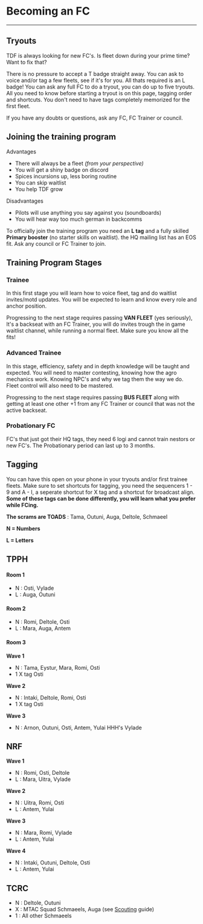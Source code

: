 # Becoming an FC

---

## Tryouts

TDF is always looking for new FC's.
Is fleet down during your prime time? Want to fix that?

There is no pressure to accept a T badge straight away. You can ask to voice and/or tag a few fleets, see if it's for you. All thats required is an L badge! You can ask any full FC to do a tryout, you can do up to five tryouts. All you need to know before starting a tryout is on this page, tagging order and shortcuts. You don't need to have tags completely memorized for the first fleet.

If you have any doubts or questions, ask any FC, FC Trainer or council.

## Joining the training program

Advantages

- There will always be a fleet _(from your perspective)_
- You will get a shiny badge on discord
- Spices incursions up, less boring routine
- You can skip waitlist
- You help TDF grow

Disadvantages

- Pilots will use anything you say against you (soundboards)
- You will hear way too much german in backcomms

To officially join the training program you need an **L tag** and a fully skilled **Primary booster** (no starter skills on waitlist). the HQ mailing list has an EOS fit. Ask any council or FC Trainer to join.

## Training Program Stages

### Trainee

In this first stage you will learn how to voice fleet, tag and do waitlist invites/motd updates. You will be expected to learn and know every role and anchor position.

Progressing to the next stage requires passing **VAN FLEET** (yes seriously), It's a backseat with an FC Trainer, you will do invites trough the in game waitlist channel, while running a normal fleet. Make sure you know all the fits!

### Advanced Trainee

In this stage, efficiency, safety and in depth knowledge will be taught and expected. You will need to master contesting, knowing how the agro mechanics work. Knowing NPC's and why we tag them the way we do. Fleet control will also need to be mastered.

Progressing to the next stage requires passing **BUS FLEET** along with getting at least one other +1 from any FC Trainer or council that was not the active backseat.

### Probationary FC

FC's that just got their HQ tags, they need 6 logi and cannot train nestors or new FC's. The Probationary period can last up to 3 months.

## Tagging

You can have this open on your phone in your tryouts and/or first trainee fleets. Make sure to set shortcuts for tagging, you need the sequencers 1 - 9 and A - I, a seperate shortcut for X tag and a shortcut for broadcast align. **Some of these tags can be done differently, you will learn what you prefer while FCing.**

**The scrams are TOADS** : Tama, Outuni, Auga, Deltole, Schmaeel

**N = Numbers**

**L = Letters**

## TPPH

#### Room 1

- N : Osti, Vylade
- L : Auga, Outuni

#### Room 2

- N : Romi, Deltole, Osti
- L : Mara, Auga, Antem

#### Room 3

**Wave 1**

- N : Tama, Eystur, Mara, Romi, Osti
- 1 X tag Osti

**Wave 2**

- N : Intaki, Deltole, Romi, Osti
- 1 X tag Osti

**Wave 3**

- N : Arnon, Outuni, Osti, Antem, Yulai
  HHH's Vylade

## NRF

**Wave 1**

- N : Romi, Osti, Deltole
- L : Mara, Uitra, Vylade

**Wave 2**

- N : Uitra, Romi, Osti
- L : Antem, Yulai

**Wave 3**

- N : Mara, Romi, Vylade
- L : Antem, Yulai

**Wave 4**

- N : Intaki, Outuni, Deltole, Osti
- L : Antem, Yulai

## TCRC

- N : Deltole, Outuni
- X : MTAC Squad Schmaeels, Auga (see [Scouting](/guide/scouting) guide)
- 1 : All other Schmaeels
